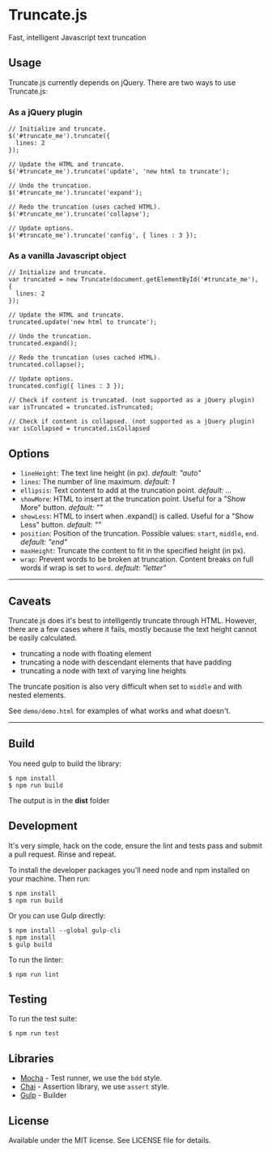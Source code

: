 # Truncate.js

Fast, intelligent Javascript text truncation

## Usage

Truncate.js currently depends on jQuery. There are two ways to use Truncate.js:

### As a jQuery plugin

    // Initialize and truncate.
    $('#truncate_me').truncate({
      lines: 2
    });

    // Update the HTML and truncate.
    $('#truncate_me').truncate('update', 'new html to truncate');

    // Undo the truncation.
    $('#truncate_me').truncate('expand');

    // Redo the truncation (uses cached HTML).
    $('#truncate_me').truncate('collapse');

    // Update options.
    $('#truncate_me').truncate('config', { lines : 3 });

### As a vanilla Javascript object

    // Initialize and truncate.
    var truncated = new Truncate(document.getElementById('#truncate_me'), {
      lines: 2
    });

    // Update the HTML and truncate.
    truncated.update('new html to truncate');

    // Undo the truncation.
    truncated.expand();

    // Redo the truncation (uses cached HTML).
    truncated.collapse();

    // Update options.
    truncated.config({ lines : 3 });

    // Check if content is truncated. (not supported as a jQuery plugin)
    var isTruncated = truncated.isTruncated;

    // Check if content is collapsed. (not supported as a jQuery plugin)
    var isCollapsed = truncated.isCollapsed

## Options

- `lineHeight`: The text line height (in px). _default: "auto"_
- `lines`: The number of line maximum. _default: 1_
- `ellipsis`: Text content to add at the truncation point. _default: …_
- `showMore`: HTML to insert at the truncation point. Useful for a "Show More" button. _default: ""_
- `showLess`: HTML to insert when .expand() is called. Useful for a "Show Less" button. _default: ""_
- `position`: Position of the truncation. Possible values: `start`, `middle`, `end`. _default: "end"_
- `maxHeight`: Truncate the content to fit in the specified height (in px).
- `wrap`: Prevent words to be broken at truncation. Content breaks on full words if wrap is set to `word`. _default: "letter"_

----

## Caveats

Truncate.js does it's best to intelligently truncate through HTML. However,
there are a few cases where it fails, mostly because the text height cannot
be easily calculated.

- truncating a node with floating element
- truncating a node with descendant elements that have padding
- truncating a node with text of varying line heights

The truncate position is also very difficult when set to `middle` and with nested elements.

See `demo/demo.html` for examples of what works and what doesn't.

---

## Build

You need gulp to build the library:

    $ npm install
    $ npm run build

The output is in the **dist** folder

## Development

It's very simple, hack on the code, ensure the lint and tests pass and submit
a pull request. Rinse and repeat.

To install the developer packages you'll need node and npm installed on your
machine. Then run:

    $ npm install
    $ npm run build

Or you can use Gulp directly:

    $ npm install --global gulp-cli
    $ npm install
    $ gulp build

To run the linter:

    $ npm run lint

## Testing

To run the test suite:

    $ npm run test


## Libraries

- [Mocha](http://visionmedia.github.com/mocha/) - Test runner, we use the `bdd` style.
- [Chai](http://chaijs.com/api/assert/) - Assertion library, we use `assert` style.
- [Gulp](http://gulpjs.com/) - Builder

## License

Available under the MIT license. See LICENSE file for details.

